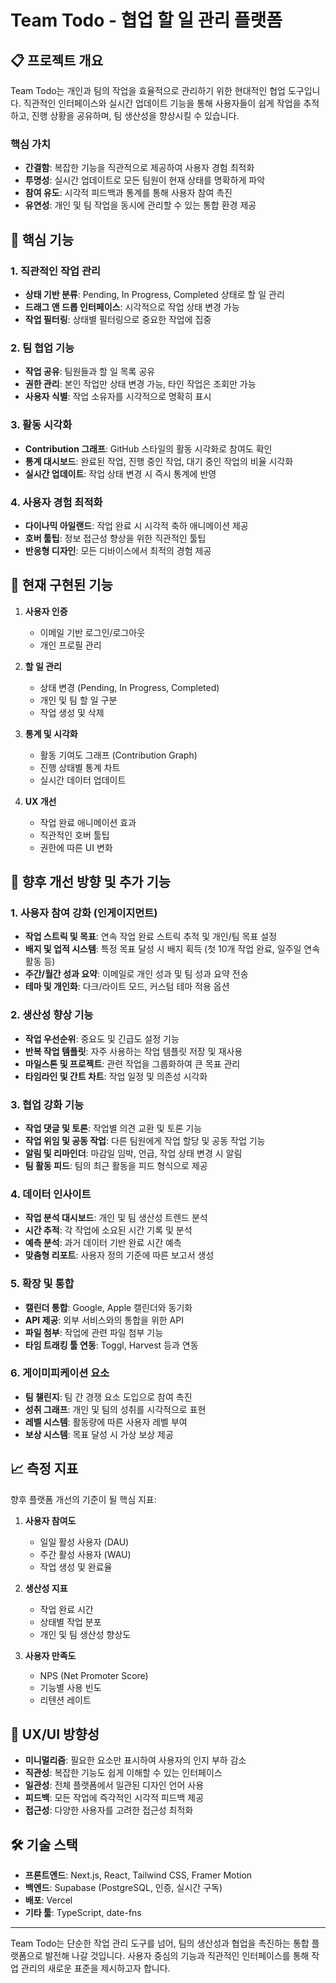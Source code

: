 # Team Todo - 협업 할 일 관리 플랫폼

## 📋 프로젝트 개요

Team Todo는 개인과 팀의 작업을 효율적으로 관리하기 위한 현대적인 협업 도구입니다. 직관적인 인터페이스와 실시간 업데이트 기능을 통해 사용자들이 쉽게 작업을 추적하고, 진행 상황을 공유하며, 팀 생산성을 향상시킬 수 있습니다.

### 핵심 가치

- **간결함**: 복잡한 기능을 직관적으로 제공하여 사용자 경험 최적화
- **투명성**: 실시간 업데이트로 모든 팀원이 현재 상태를 명확하게 파악
- **참여 유도**: 시각적 피드백과 통계를 통해 사용자 참여 촉진
- **유연성**: 개인 및 팀 작업을 동시에 관리할 수 있는 통합 환경 제공

## 🌟 핵심 기능

### 1. 직관적인 작업 관리

- **상태 기반 분류**: Pending, In Progress, Completed 상태로 할 일 관리
- **드래그 앤 드롭 인터페이스**: 시각적으로 작업 상태 변경 가능
- **작업 필터링**: 상태별 필터링으로 중요한 작업에 집중

### 2. 팀 협업 기능

- **작업 공유**: 팀원들과 할 일 목록 공유
- **권한 관리**: 본인 작업만 상태 변경 가능, 타인 작업은 조회만 가능
- **사용자 식별**: 작업 소유자를 시각적으로 명확히 표시

### 3. 활동 시각화

- **Contribution 그래프**: GitHub 스타일의 활동 시각화로 참여도 확인
- **통계 대시보드**: 완료된 작업, 진행 중인 작업, 대기 중인 작업의 비율 시각화
- **실시간 업데이트**: 작업 상태 변경 시 즉시 통계에 반영

### 4. 사용자 경험 최적화

- **다이나믹 아일랜드**: 작업 완료 시 시각적 축하 애니메이션 제공
- **호버 툴팁**: 정보 접근성 향상을 위한 직관적인 툴팁
- **반응형 디자인**: 모든 디바이스에서 최적의 경험 제공

## 🚀 현재 구현된 기능

1. **사용자 인증**
   - 이메일 기반 로그인/로그아웃
   - 개인 프로필 관리

2. **할 일 관리**
   - 상태 변경 (Pending, In Progress, Completed)
   - 개인 및 팀 할 일 구분
   - 작업 생성 및 삭제

3. **통계 및 시각화**
   - 활동 기여도 그래프 (Contribution Graph)
   - 진행 상태별 통계 차트
   - 실시간 데이터 업데이트

4. **UX 개선**
   - 작업 완료 애니메이션 효과
   - 직관적인 호버 툴팁
   - 권한에 따른 UI 변화

## 🔮 향후 개선 방향 및 추가 기능

### 1. 사용자 참여 강화 (인게이지먼트)

- **작업 스트릭 및 목표**: 연속 작업 완료 스트릭 추적 및 개인/팀 목표 설정
- **배지 및 업적 시스템**: 특정 목표 달성 시 배지 획득 (첫 10개 작업 완료, 일주일 연속 활동 등)
- **주간/월간 성과 요약**: 이메일로 개인 성과 및 팀 성과 요약 전송
- **테마 및 개인화**: 다크/라이트 모드, 커스텀 테마 적용 옵션

### 2. 생산성 향상 기능

- **작업 우선순위**: 중요도 및 긴급도 설정 기능
- **반복 작업 템플릿**: 자주 사용하는 작업 템플릿 저장 및 재사용
- **마일스톤 및 프로젝트**: 관련 작업을 그룹화하여 큰 목표 관리
- **타임라인 및 간트 차트**: 작업 일정 및 의존성 시각화

### 3. 협업 강화 기능

- **작업 댓글 및 토론**: 작업별 의견 교환 및 토론 기능
- **작업 위임 및 공동 작업**: 다른 팀원에게 작업 할당 및 공동 작업 기능
- **알림 및 리마인더**: 마감일 임박, 언급, 작업 상태 변경 시 알림
- **팀 활동 피드**: 팀의 최근 활동을 피드 형식으로 제공

### 4. 데이터 인사이트

- **작업 분석 대시보드**: 개인 및 팀 생산성 트렌드 분석
- **시간 추적**: 각 작업에 소요된 시간 기록 및 분석
- **예측 분석**: 과거 데이터 기반 완료 시간 예측
- **맞춤형 리포트**: 사용자 정의 기준에 따른 보고서 생성

### 5. 확장 및 통합

- **캘린더 통합**: Google, Apple 캘린더와 동기화
- **API 제공**: 외부 서비스와의 통합을 위한 API
- **파일 첨부**: 작업에 관련 파일 첨부 기능
- **타임 트래킹 툴 연동**: Toggl, Harvest 등과 연동

### 6. 게이미피케이션 요소

- **팀 챌린지**: 팀 간 경쟁 요소 도입으로 참여 촉진
- **성취 그래프**: 개인 및 팀의 성취를 시각적으로 표현
- **레벨 시스템**: 활동량에 따른 사용자 레벨 부여
- **보상 시스템**: 목표 달성 시 가상 보상 제공

## 📈 측정 지표

향후 플랫폼 개선의 기준이 될 핵심 지표:

1. **사용자 참여도**
   - 일일 활성 사용자 (DAU)
   - 주간 활성 사용자 (WAU)
   - 작업 생성 및 완료율

2. **생산성 지표**
   - 작업 완료 시간
   - 상태별 작업 분포
   - 개인 및 팀 생산성 향상도

3. **사용자 만족도**
   - NPS (Net Promoter Score)
   - 기능별 사용 빈도
   - 리텐션 레이트

## 📱 UX/UI 방향성

- **미니멀리즘**: 필요한 요소만 표시하여 사용자의 인지 부하 감소
- **직관성**: 복잡한 기능도 쉽게 이해할 수 있는 인터페이스
- **일관성**: 전체 플랫폼에서 일관된 디자인 언어 사용
- **피드백**: 모든 작업에 즉각적인 시각적 피드백 제공
- **접근성**: 다양한 사용자를 고려한 접근성 최적화

## 🛠️ 기술 스택

- **프론트엔드**: Next.js, React, Tailwind CSS, Framer Motion
- **백엔드**: Supabase (PostgreSQL, 인증, 실시간 구독)
- **배포**: Vercel
- **기타 툴**: TypeScript, date-fns

---

Team Todo는 단순한 작업 관리 도구를 넘어, 팀의 생산성과 협업을 촉진하는 통합 플랫폼으로 발전해 나갈 것입니다. 사용자 중심의 기능과 직관적인 인터페이스를 통해 작업 관리의 새로운 표준을 제시하고자 합니다.